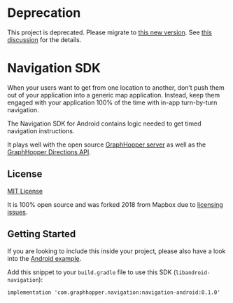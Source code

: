 # Deprecation

This project is deprecated. Please migrate to [this new version](https://github.com/maplibre/maplibre-navigation-android).
See [this discussion](https://github.com/maplibre/maplibre-navigation-android-legacy/issues/8#issuecomment-907437506) for the details.

# Navigation SDK

When your users want to get from one location to another, don’t push them out of your application into a generic map application.
Instead, keep them engaged with your application 100% of the time with in-app turn-by-turn navigation.

The Navigation SDK for Android contains logic needed to get timed navigation instructions.

It plays well with the open source [GraphHopper server](https://github.com/graphhopper/graphhopper/tree/master/navigation) as well as the [GraphHopper Directions API](https://www.graphhopper.com/products/).

## License

[MIT License](./LICENSE)

It is 100% open source and was forked 2018 from Mapbox due to [licensing issues](https://github.com/mapbox/mapbox-navigation-android/issues/1391).

## Getting Started

If you are looking to include this inside your project, please also have a look into the
[Android example](https://github.com/graphhopper/graphhopper-navigation-example).

Add this snippet to your `build.gradle` file to use this SDK (`libandroid-navigation`):

```
implementation 'com.graphhopper.navigation:navigation-android:0.1.0'
```
